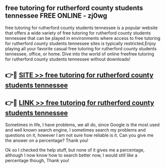 ## free tutoring for rutherford county students tennessee FREE ONLINE - zj0wg

free tutoring for rutherford county students tennessee is a popular website that offers a wide variety of free tutoring for rutherford county students tennessee that can be played in environments where access to free tutoring for rutherford county students tennessee sites is typically restricted,Enjoy playing all your favorite casual free tutoring for rutherford county students tennessee, office, or home. Dive into the world of online freefree tutoring for rutherford county students tennessee without downloads!

## 👉🔴 [SITE >> free tutoring for rutherford county students tennessee](http://news.freeplayer.one?title=free_tutoring_for_rutherford_county_students_tennessee&ref=FRRE)

## 👉🔴 [LINK >> free tutoring for rutherford county students tennessee](http://news.freeplayer.one?title=free_tutoring_for_rutherford_county_students_tennessee&ref=FREE)

Sometimes in life, I have problems, we all do, since Google is the most used and well known search engine, I sometimes search my problems and questions on it, however I am not sure how reliable is it. Can you give me the answer on a percentage? Thank you!

Ok so I checked the help stuff, but none of it gives me a percentage, although I now know how to search better now, I would still like a percentage though, Thank you!